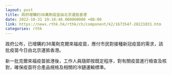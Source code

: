 ```yaml
---
layout: post
title: 政府增購約36萬劑疫苗由北京運抵香港
date: 2022-10-31 19:10:48.000000000 +08:00
link: https://news.rthk.hk/rthk/ch/component/k2/1673547-20221031.htm
categories: rthk
---
```


政府公布，已增購約36萬劑克爾來福疫苗，應付市民對接種新冠疫苗的需求，該批疫苗今日由北京運抵香港。

新一批克爾來福疫苗抵港後，工作人員隨即按既定程序，對有關疫苗進行檢查及核對，確保疫苗符合產品規格及相關的冷鏈運輸標準。
